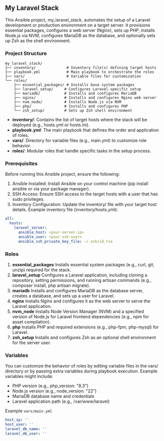 ## My Laravel Stack

This Ansible project, my_laravel_stack, automates the setup of a Laravel development or production environment on a target server. It provisions essential packages, configures a web server (Nginx), sets up PHP, installs Node.js via NVM, configures MariaDB as the database, and optionally sets up Zsh as the shell environment.

### Project Structure

```text
my_laravel_stack/
├── inventory/              # Inventory file(s) defining target hosts
├── playbook.yml            # Main playbook to orchestrate the roles
├── vars/                   # Variable files for customization
└── roles/
    ├── essential_packages/ # Installs base system packages
    ├── laravel_setup/     # Configures Laravel-specific setup
    ├── mariadb/           # Installs and configures MariaDB
    ├── nginx/             # Installs and configures Nginx web server
    ├── nvm_node/          # Installs Node.js via NVM
    ├── php/               # Installs and configures PHP
    └── zsh_setup/         # Sets up Zsh shell environment
```

- **inventory/**: Contains the list of target hosts where the stack will be deployed (e.g., hosts.yml or hosts.ini).
- **playbook.yml**: The main playbook that defines the order and application of roles.
- **vars/**: Directory for variable files (e.g., main.yml) to customize role behavior.
- **roles/**: Modular roles that handle specific tasks in the setup process.

### Prerequisites

Before running this Ansible project, ensure the following:

1. Ansible Installed: Install Ansible on your control machine (pip install ansible or via your package manager).
2. SSH Access: Ensure SSH access to the target hosts with a user that has sudo privileges.
3. Inventory Configuration: Update the inventory/ file with your target host details.
   Example inventory file (inventory/hosts.yml):

```yml
all:
  hosts:
    laravel_server:
      ansible_host: <your-server-ip>
      ansible_user: <your-ssh-user>
      ansible_ssh_private_key_file: ~/.ssh/id_rsa
```

### Roles

1. **essential_packages**
   Installs essential system packages (e.g., curl, git, unzip) required for the stack.
2. **laravel_setup**
   Configures a Laravel application, including cloning a repository, setting permissions, and running artisan commands (e.g., composer install, php artisan migrate).
3. **mariadb**
   Installs and configures MariaDB as the database server, creates a database, and sets up a user for Laravel.
4. **nginx**
   Installs Nginx and configures it as the web server to serve the Laravel application.
5. **nvm_node**
   Installs Node Version Manager (NVM) and a specified version of Node.js for Laravel frontend dependencies (e.g., npm for asset compilation).
6. **php**
   Installs PHP and required extensions (e.g., php-fpm, php-mysql) for Laravel.
7. **zsh_setup**
   Installs and configures Zsh as an optional shell environment for the server user.

### Variables

You can customize the behavior of roles by editing variable files in the vars/ directory or by passing extra variables during playbook execution. Example variables might include:

- PHP version (e.g., php_version: "8.3")
- Node.js version (e.g., node_version: "22")
- MariaDB database name and credentials
- Laravel application path (e.g., /var/www/laravel)

Example `vars/main.yml`

```yml
host_ip: ''
host_user: ''
laravel_db_name: ''
laravel_db_user: ''
```
